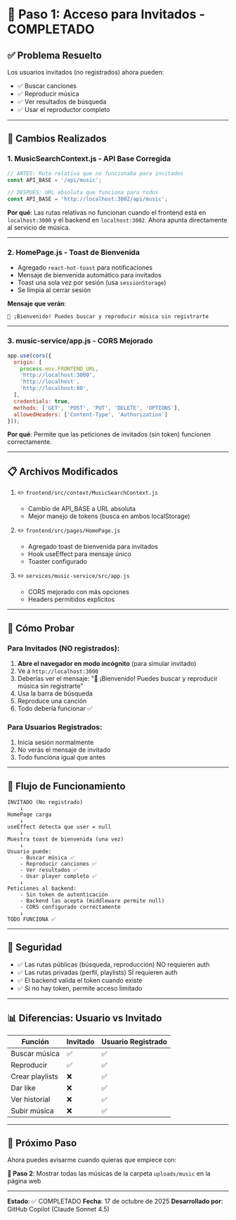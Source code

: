 # 🎉 Paso 1: Acceso para Invitados - COMPLETADO

## ✅ Problema Resuelto

Los usuarios invitados (no registrados) ahora pueden:
- ✅ Buscar canciones
- ✅ Reproducir música
- ✅ Ver resultados de búsqueda
- ✅ Usar el reproductor completo

---

## 🔧 Cambios Realizados

### 1. **MusicSearchContext.js** - API Base Corregida
```javascript
// ANTES: Ruta relativa que no funcionaba para invitados
const API_BASE = '/api/music';

// DESPUÉS: URL absoluta que funciona para todos
const API_BASE = 'http://localhost:3002/api/music';
```

**Por qué**: Las rutas relativas no funcionan cuando el frontend está en `localhost:3000` y el backend en `localhost:3002`. Ahora apunta directamente al servicio de música.

---

### 2. **HomePage.js** - Toast de Bienvenida
- Agregado `react-hot-toast` para notificaciones
- Mensaje de bienvenida automático para invitados
- Toast una sola vez por sesión (usa `sessionStorage`)
- Se limpia al cerrar sesión

**Mensaje que verán**:
```
👋 ¡Bienvenido! Puedes buscar y reproducir música sin registrarte
```

---

### 3. **music-service/app.js** - CORS Mejorado
```javascript
app.use(cors({
  origin: [
    process.env.FRONTEND_URL,
    'http://localhost:3000',
    'http://localhost',
    'http://localhost:80',
  ],
  credentials: true,
  methods: ['GET', 'POST', 'PUT', 'DELETE', 'OPTIONS'],
  allowedHeaders: ['Content-Type', 'Authorization']
}));
```

**Por qué**: Permite que las peticiones de invitados (sin token) funcionen correctamente.

---

## 📋 Archivos Modificados

1. ✏️ `frontend/src/context/MusicSearchContext.js`
   - Cambio de API_BASE a URL absoluta
   - Mejor manejo de tokens (busca en ambos localStorage)

2. ✏️ `frontend/src/pages/HomePage.js`
   - Agregado toast de bienvenida para invitados
   - Hook useEffect para mensaje único
   - Toaster configurado

3. ✏️ `services/music-service/src/app.js`
   - CORS mejorado con más opciones
   - Headers permitidos explícitos

---

## 🧪 Cómo Probar

### Para Invitados (NO registrados):

1. **Abre el navegador en modo incógnito** (para simular invitado)
2. Ve a `http://localhost:3000`
3. Deberías ver el mensaje: "👋 ¡Bienvenido! Puedes buscar y reproducir música sin registrarte"
4. Usa la barra de búsqueda
5. Reproduce una canción
6. Todo debería funcionar ✅

### Para Usuarios Registrados:

1. Inicia sesión normalmente
2. No verás el mensaje de invitado
3. Todo funciona igual que antes

---

## 🎯 Flujo de Funcionamiento

```
INVITADO (No registrado)
    ↓
HomePage carga
    ↓
useEffect detecta que user = null
    ↓
Muestra toast de bienvenida (una vez)
    ↓
Usuario puede:
    - Buscar música ✅
    - Reproducir canciones ✅
    - Ver resultados ✅
    - Usar player completo ✅
    ↓
Peticiones al backend:
    - Sin token de autenticación
    - Backend las acepta (middleware permite null)
    - CORS configurado correctamente
    ↓
TODO FUNCIONA ✅
```

---

## 🔐 Seguridad

- ✅ Las rutas públicas (búsqueda, reproducción) NO requieren auth
- ✅ Las rutas privadas (perfil, playlists) SÍ requieren auth
- ✅ El backend valida el token cuando existe
- ✅ Si no hay token, permite acceso limitado

---

## 📊 Diferencias: Usuario vs Invitado

| Función | Invitado | Usuario Registrado |
|---------|----------|-------------------|
| Buscar música | ✅ | ✅ |
| Reproducir | ✅ | ✅ |
| Crear playlists | ❌ | ✅ |
| Dar like | ❌ | ✅ |
| Ver historial | ❌ | ✅ |
| Subir música | ❌ | ✅ |

---

## 🚀 Próximo Paso

Ahora puedes avisarme cuando quieras que empiece con:

**📂 Paso 2**: Mostrar todas las músicas de la carpeta `uploads/music` en la página web

---

**Estado**: ✅ COMPLETADO
**Fecha**: 17 de octubre de 2025
**Desarrollado por**: GitHub Copilot (Claude Sonnet 4.5)
